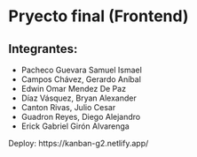# Pryecto final (Frontend)
<h2>Integrantes:</h2>
<ul>
  <li>Pacheco Guevara Samuel Ismael</li>
  <li>Campos Chávez, Gerardo Aníbal</li>
  <li>Edwin Omar Mendez De Paz</li>
  <li>Díaz Vásquez, Bryan Alexander</li>
  <li>Canton Rivas, Julio Cesar</li>
  <li>Guadron Reyes, Diego Alejandro</li>
<li>Erick Gabriel Girón Alvarenga</li>
</ul>
Deploy: https://kanban-g2.netlify.app/
